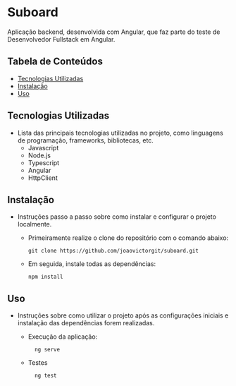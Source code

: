# Suboard

Aplicação backend, desenvolvida com Angular, que faz parte do teste de Desenvolvedor Fullstack em Angular.

## Tabela de Conteúdos

- [Tecnologias Utilizadas](https://chat.openai.com/c/420175f8-6699-4ca1-8222-5d57874f6ad0#tecnologias-utilizadas)
- [Instalação](https://chat.openai.com/c/420175f8-6699-4ca1-8222-5d57874f6ad0#instala%C3%A7%C3%A3o)
- [Uso](https://chat.openai.com/c/420175f8-6699-4ca1-8222-5d57874f6ad0#uso)

## Tecnologias Utilizadas

- Lista das principais tecnologias utilizadas no projeto, como linguagens de programação, frameworks, bibliotecas, etc.
  - Javascript
  - Node.js
  - Typescript
  - Angular
  - HttpClient

## Instalação

- Instruções passo a passo sobre como instalar e configurar o projeto localmente.

  - Primeiramente realize o clone do repositório com o comando abaixo:

        git clone https://github.com/joaovictorgit/suboard.git

  - Em seguida, instale todas as dependências:

        npm install

## Uso

- Instruções sobre como utilizar o projeto após as configurações iniciais e instalação das dependências forem realizadas.

  - Execução da aplicação:

          ng serve

  - Testes

          ng test
